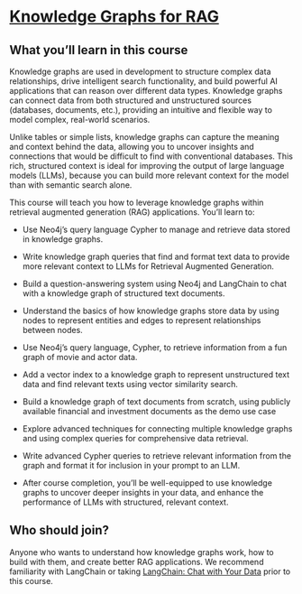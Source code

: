 # [Knowledge Graphs for RAG](https://www.deeplearning.ai/short-courses/knowledge-graphs-rag/)

## What you’ll learn in this course

Knowledge graphs are used in development to structure complex data relationships, drive intelligent search functionality, and build powerful AI applications that can reason over different data types. Knowledge graphs can connect data from both structured and unstructured sources (databases, documents, etc.), providing an intuitive and flexible way to model complex, real-world scenarios. 

Unlike tables or simple lists, knowledge graphs can capture the meaning and context behind the data, allowing you to uncover insights and connections that would be difficult to find with conventional databases. This rich, structured context is ideal for improving the output of large language models (LLMs), because you can build more relevant context for the model than with semantic search alone. 

This course will teach you how to leverage knowledge graphs within retrieval augmented generation (RAG) applications. You’ll learn to:

- Use Neo4j’s query language Cypher to manage and retrieve data stored in knowledge graphs.
- Write knowledge graph queries that find and format text data to provide more relevant context to LLMs for Retrieval Augmented Generation.
- Build a question-answering system using Neo4j and LangChain to chat with a knowledge graph of structured text documents.

- Understand the basics of how knowledge graphs store data by using nodes to represent entities and edges to represent relationships between nodes.
- Use Neo4j’s query language, Cypher, to retrieve information from a fun graph of movie and actor data.
- Add a vector index to a knowledge graph to represent unstructured text data and find relevant texts using vector similarity search.
- Build a knowledge graph of text documents from scratch, using publicly available financial and investment documents as the demo use case
- Explore advanced techniques for connecting multiple knowledge graphs and using complex queries for comprehensive data retrieval.
- Write advanced Cypher queries to retrieve relevant information from the graph and format it for inclusion in your prompt to an LLM.
- After course completion, you’ll be well-equipped to use knowledge graphs to uncover deeper insights in your data, and enhance the performance of LLMs with structured, relevant context.

## Who should join?
Anyone who wants to understand how knowledge graphs work, how to build with them, and create better RAG applications. We recommend familiarity with LangChain or taking [LangChain: Chat with Your Data](https://www.deeplearning.ai/short-courses/langchain-chat-with-your-data/) prior to this course.




